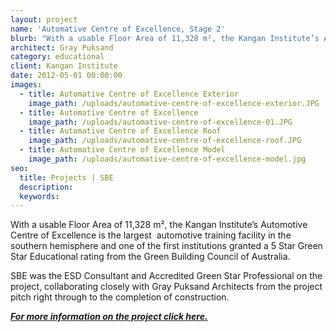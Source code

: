 ```yaml
---
layout: project
name: 'Automative Centre of Excellence, Stage 2'
blurb: "With a usable Floor Area of 11,328 m², the Kangan Institute’s Automotive Centre of Excellence is the largest \_automotive training facility in the southern hemisphere and one of the first institutions granted a 5 Star Green Star Educational rating from the Green Building Council of Australia."
architect: Gray Puksand
category: educational
client: Kangan Institute
date: 2012-05-01 00:00:00
images:
  - title: Automative Centre of Excellence Exterior
    image_path: /uploads/automative-centre-of-excellence-exterior.JPG
  - title: Automative Centre of Excellence
    image_path: /uploads/automative-centre-of-excellence-01.JPG
  - title: Automative Centre of Excellence Roof
    image_path: /uploads/automative-centre-of-excellence-roof.JPG
  - title: Automative Centre of Excellence Model
    image_path: /uploads/automative-centre-of-excellence-model.jpg
seo:
  title: Projects | SBE
  description:
  keywords:
---
```



With a usable Floor Area of 11,328 m², the Kangan Institute’s Automotive Centre of Excellence is the largest  automotive training facility in the southern hemisphere and one of the first institutions granted a 5 Star Green Star Educational rating from the Green Building Council of Australia.

SBE was the ESD Consultant and Accredited Green Star Professional on the project, collaborating closely with Gray Puksand Architects from the project pitch right through to the completion of construction.

[***For more information on the project click here.***](/2017/10/31/kangan-automotive-centre-of-excellence-st-2-short-case-study.html)
